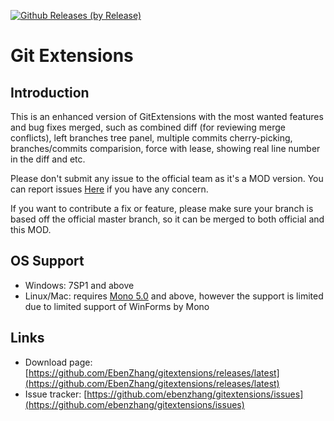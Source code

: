 [![Github Releases (by Release)](https://img.shields.io/github/downloads/ebenzhang/gitextensions/latest/total.svg?maxAge=86400)](https://github.com/ebenzhang/gitextensions/releases/latest)

# Git Extensions

## Introduction

This is an enhanced version of GitExtensions with the most wanted features and bug fixes merged, such as combined diff (for reviewing merge conflicts), left branches tree panel, multiple commits cherry-picking, branches/commits comparision, force with lease, showing real line number in the diff and etc.

Please don't submit any issue to the official team as it's a MOD version. You can report issues [Here](https://github.com/EbenZhang/gitextensions/issues/new) if you have any concern. 

If you want to contribute a fix or feature, please make sure your branch is based off the official master branch, so it can be merged to both official and this MOD.

## OS Support
- Windows: 7SP1 and above
- Linux/Mac: requires [Mono 5.0](http://www.mono-project.com/download/) and above, however the support is limited due to limited support of WinForms by Mono
 

## Links

* Download page: [https://github.com/EbenZhang/gitextensions/releases/latest](https://github.com/EbenZhang/gitextensions/releases/latest)
* Issue tracker: [https://github.com/ebenzhang/gitextensions/issues](https://github.com/ebenzhang/gitextensions/issues)
